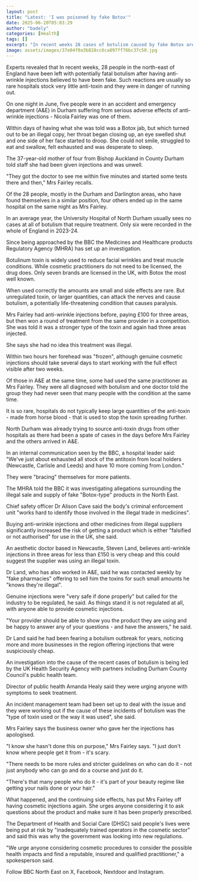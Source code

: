 ```yaml
---
layout: post
title: "Latest: 'I was poisoned by fake Botox'"
date: 2025-06-20T05:03:29
author: "badely"
categories: [Health]
tags: []
excerpt: "In recent weeks 28 cases of botulism caused by fake Botox are recorded in the north-east of England."
image: assets/images/37e04f0a3b828cc6ca897ff76bc37c50.jpg
---
```


Experts revealed that In recent weeks, 28 people in the north-east of England have been left with potentially fatal botulism after having anti-wrinkle injections believed to have been fake. Such reactions are usually so rare hospitals stock very little anti-toxin and they were in danger of running out. 

On one night in June, five people were in an accident and emergency department (A&E) in Durham suffering from serious adverse effects of anti-wrinkle injections - Nicola Fairley was one of them.

Within days of having what she was told was a Botox jab, but which turned out to be an illegal copy, her throat began closing up, an eye swelled shut and one side of her face started to droop. She could not smile, struggled to eat and swallow, felt exhausted and was desperate to sleep.

The 37-year-old mother of four from Bishop Auckland in County Durham told staff she had been given injections and was unwell.

"They got the doctor to see me within five minutes and started some tests there and then," Mrs Fairley recalls.

Of the 28 people, mostly in the Durham and Darlington areas, who have found themselves in a similar position, four others ended up in the same hospital on the same night as Mrs Fairley.

In an average year, the University Hospital of North Durham usually sees no cases at all of botulism that require treatment. Only six were recorded in the whole of England in 2023-24.

Since being approached by the BBC the Medicines and Healthcare products Regulatory Agency (MHRA) has set up an investigation.

Botulinum toxin is widely used to reduce facial wrinkles and treat muscle conditions. While cosmetic practitioners do not need to be licensed, the drug does. Only seven brands are licensed in the UK, with Botox the most well known.

When used correctly the amounts are small and side effects are rare. But unregulated toxin, or larger quantities, can attack the nerves and cause botulism, a potentially life-threatening condition that causes paralysis. 

Mrs Fairley had anti-wrinkle injections before, paying £100 for three areas, but then won a round of treatment from the same provider in a competition. She was told it was a stronger type of the toxin and again had three areas injected.

She says she had no idea this treatment was illegal.

Within two hours her forehead was "frozen", although genuine cosmetic injections should take several days to start working with the full effect visible after two weeks. 

Of those in A&E at the same time, some had used the same practitioner as Mrs Fairley. They were all diagnosed with botulism and one doctor told the group they had never seen that many people with the condition at the same time.

It is so rare, hospitals do not typically keep large quantities of the anti-toxin - made from horse blood - that is used to stop the toxin spreading further.

North Durham was already trying to source anti-toxin drugs from other hospitals as there had been a spate of cases in the days before Mrs Fairley and the others arrived in A&E.

In an internal communication seen by the BBC, a hospital leader said: "We've just about exhausted all stock of the antitoxin from local holders (Newcastle, Carlisle and Leeds) and have 10 more coming from London." 

They were "bracing" themselves for more patients.

The MHRA told the BBC it was investigating allegations surrounding the illegal sale and supply of fake "Botox-type" products in the North East. 

Chief safety officer Dr Alison Cave said the body's criminal enforcement unit "works hard to identify those involved in the illegal trade in medicines".

Buying anti-wrinkle injections and other medicines from illegal suppliers significantly increased the risk of getting a product which is either "falsified or not authorised" for use in the UK, she said. 

An aesthetic doctor based in Newcastle, Steven Land, believes anti-wrinkle injections in three areas for less than £150 is very cheap and this could suggest the supplier was using an illegal toxin. 

Dr Land, who has also worked in A&E, said he was contacted weekly by "fake pharmacies" offering to sell him the toxins for such small amounts he "knows they're illegal". 

Genuine injections were "very safe if done properly" but called for the industry to be regulated, he said. As things stand it is not regulated at all, with anyone able to provide cosmetic injections.

"Your provider should be able to show you the product they are using and be happy to answer any of your questions - and have the answers," he said.

Dr Land said he had been fearing a botulism outbreak for years, noticing more and more businesses in the region offering injections that were suspiciously cheap.

An investigation into the cause of the recent cases of botulism is being led by the UK Health Security Agency with partners including Durham County Council's public health team. 

Director of public health Amanda Healy said they were urging anyone with symptoms to seek treatment. 

An incident management team had been set up to deal with the issue and they were working out if the cause of these incidents of botulism was the "type of toxin used or the way it was used", she said. 

Mrs Fairley says the business owner who gave her the injections has apologised. 

"I know she hasn't done this on purpose," Mrs Fairley says. "I just don't know where people get it from - it's scary. 

"There needs to be more rules and stricter guidelines on who can do it - not just anybody who can go and do a course and just do it. 

"There's that many people who do it - it's part of your beauty regime like getting your nails done or your hair." 

What happened, and the continuing side effects, has put Mrs Fairley off having cosmetic injections again. She urges anyone considering it to ask questions about the product and make sure it has been properly prescribed. 

The Department of Health and Social Care (DHSC) said people's lives were being put at risk by "inadequately trained operators in the cosmetic sector" and said this was why the government was looking into new regulations.

"We urge anyone considering cosmetic procedures to consider the possible health impacts and find a reputable, insured and qualified practitioner," a spokesperson said.

Follow BBC North East on X, Facebook, Nextdoor and Instagram. 

